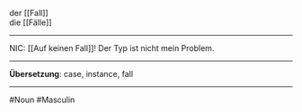 der [[Fall]]  
die [[Fälle]]

---
NIC: [[Auf keinen Fall]]! Der Typ ist nicht mein Problem.

---

**Übersetzung**: case, instance, fall

---

#Noun
#Masculin

